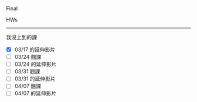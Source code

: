 Final

HWs

---
我沒上到的課
- [x] 03/17 的延伸影片
- [ ] 03/24 翹課
- [ ] 03/24 的延伸影片
- [ ] 03/31 翹課
- [ ] 03/31 的延伸影片
- [ ] 04/07 翹課
- [ ] 04/07 的延伸影片
